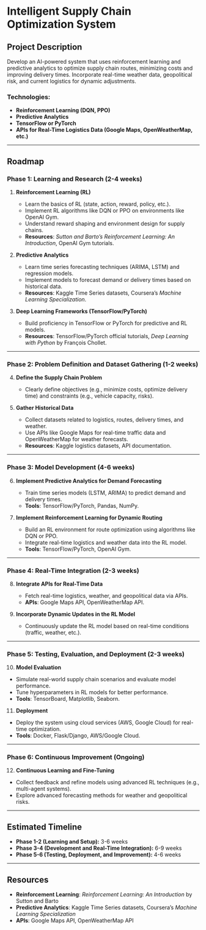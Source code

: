 # Intelligent Supply Chain Optimization System

## Project Description

Develop an AI-powered system that uses reinforcement learning and predictive analytics to optimize supply chain routes, minimizing costs and improving delivery times. Incorporate real-time weather data, geopolitical risk, and current logistics for dynamic adjustments.

### Technologies:
- **Reinforcement Learning (DQN, PPO)**
- **Predictive Analytics**
- **TensorFlow or PyTorch**
- **APIs for Real-Time Logistics Data (Google Maps, OpenWeatherMap, etc.)**

---

## Roadmap

### **Phase 1: Learning and Research (2-4 weeks)**

1. **Reinforcement Learning (RL)**
   - Learn the basics of RL (state, action, reward, policy, etc.).
   - Implement RL algorithms like DQN or PPO on environments like OpenAI Gym.
   - Understand reward shaping and environment design for supply chains.
   - **Resources**: *Sutton and Barto’s Reinforcement Learning: An Introduction*, OpenAI Gym tutorials.

2. **Predictive Analytics**
   - Learn time series forecasting techniques (ARIMA, LSTM) and regression models.
   - Implement models to forecast demand or delivery times based on historical data.
   - **Resources**: Kaggle Time Series datasets, Coursera’s *Machine Learning Specialization*.

3. **Deep Learning Frameworks (TensorFlow/PyTorch)**
   - Build proficiency in TensorFlow or PyTorch for predictive and RL models.
   - **Resources**: TensorFlow/PyTorch official tutorials, *Deep Learning with Python* by François Chollet.

---

### **Phase 2: Problem Definition and Dataset Gathering (1-2 weeks)**

4. **Define the Supply Chain Problem**
   - Clearly define objectives (e.g., minimize costs, optimize delivery time) and constraints (e.g., vehicle capacity, risks).
   
5. **Gather Historical Data**
   - Collect datasets related to logistics, routes, delivery times, and weather.
   - Use APIs like Google Maps for real-time traffic data and OpenWeatherMap for weather forecasts.
   - **Resources**: Kaggle logistics datasets, API documentation.

---

### **Phase 3: Model Development (4-6 weeks)**

6. **Implement Predictive Analytics for Demand Forecasting**
   - Train time series models (LSTM, ARIMA) to predict demand and delivery times.
   - **Tools**: TensorFlow/PyTorch, Pandas, NumPy.

7. **Implement Reinforcement Learning for Dynamic Routing**
   - Build an RL environment for route optimization using algorithms like DQN or PPO.
   - Integrate real-time logistics and weather data into the RL model.
   - **Tools**: TensorFlow/PyTorch, OpenAI Gym.

---

### **Phase 4: Real-Time Integration (2-3 weeks)**

8. **Integrate APIs for Real-Time Data**
   - Fetch real-time logistics, weather, and geopolitical data via APIs.
   - **APIs**: Google Maps API, OpenWeatherMap API.

9. **Incorporate Dynamic Updates in the RL Model**
   - Continuously update the RL model based on real-time conditions (traffic, weather, etc.).

---

### **Phase 5: Testing, Evaluation, and Deployment (2-3 weeks)**

10. **Model Evaluation**
   - Simulate real-world supply chain scenarios and evaluate model performance.
   - Tune hyperparameters in RL models for better performance.
   - **Tools**: TensorBoard, Matplotlib, Seaborn.

11. **Deployment**
   - Deploy the system using cloud services (AWS, Google Cloud) for real-time optimization.
   - **Tools**: Docker, Flask/Django, AWS/Google Cloud.

---

### **Phase 6: Continuous Improvement (Ongoing)**

12. **Continuous Learning and Fine-Tuning**
   - Collect feedback and refine models using advanced RL techniques (e.g., multi-agent systems).
   - Explore advanced forecasting methods for weather and geopolitical risks.

---

## Estimated Timeline
- **Phase 1-2 (Learning and Setup):** 3-6 weeks
- **Phase 3-4 (Development and Real-Time Integration):** 6-9 weeks
- **Phase 5-6 (Testing, Deployment, and Improvement):** 4-6 weeks

---

## Resources
- **Reinforcement Learning**: *Reinforcement Learning: An Introduction* by Sutton and Barto
- **Predictive Analytics**: Kaggle Time Series datasets, Coursera’s *Machine Learning Specialization*
- **APIs**: Google Maps API, OpenWeatherMap API
